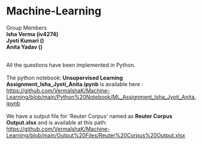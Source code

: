 # Machine-Learning

Group Members
  <br>**Isha Verma (iv4274)**
  <br> **Jyoti Kumari ()**
  <br> **Anita Yadav ()** </br>

<br>All the questions have been implemented in Python.</br>
<br>The python notebook: **Unsupervised Learning Assignment_Isha_Jyoti_Anita.ipynb** is available here : https://github.com/VermaIshaK/Machine-Learning/blob/main/Python%20Notebook/ML_Assignment_Isha_Jyoti_Anita.ipynb </br>
<br>We have a output file for 'Reuter Corpus' named as **Reuter Corpus Output.xlsx** and is available at this path: https://github.com/VermaIshaK/Machine-Learning/blob/main/Output%20Files/Reuter%20Corpus%20Output.xlsx </br>
